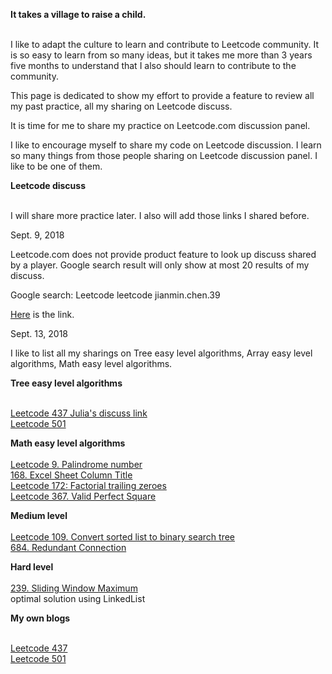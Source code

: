 **It takes a village to raise a child.**<br><br>

I like to adapt the culture to learn and contribute to Leetcode community. It is so easy to learn from so many ideas, but it takes me more than 3 years five months to understand that I also should learn to contribute to the community. 

This page is dedicated to show my effort to provide a feature to review all my past practice, all my sharing on Leetcode discuss. 

It is time for me to share my practice on Leetcode.com discussion panel.

I like to encourage myself to share my code on Leetcode discussion. I learn so many things from those people sharing on Leetcode discussion panel. I like to be one of them. 

**Leetcode discuss**<br><br>

I will share more practice later. I also will add those links I shared before. 

Sept. 9, 2018

Leetcode.com does not provide product feature to look up discuss shared by a player. Google search result will only show at most 20 results of my discuss. 

Google search: Leetcode leetcode jianmin.chen.39

[Here](https://www.google.ca/search?q=leetcode+jianmin.chen.39&rlz=1C1GCEA_enCA759CA759&oq=leetcode+jianmin.chen.39&aqs=chrome..69i57.3359j0j7&sourceid=chrome&ie=UTF-8) is the link.

Sept. 13, 2018

I like to list all my sharings on Tree easy level algorithms, Array easy level algorithms, Math easy level algorithms. 


**Tree easy level algorithms**<br><br>


[Leetcode 437 Julia's discuss link](https://leetcode.com/problems/path-sum-iii/discuss/158397/C-solution-with-time-complexity-O(N)-N-is-total-nodes-of-tree)<br>
[Leetcode 501](https://leetcode.com/problems/find-mode-in-binary-search-tree/discuss/158400/C-solution-Design-should-be-simplified)<br>

**Math easy level algorithms**<br><br>
[Leetcode 9. Palindrome number](https://leetcode.com/problems/palindrome-number/discuss/169781/C-readable-code)<br>
[168. Excel Sheet Column Title](https://leetcode.com/problems/excel-sheet-column-title/discuss/169793/C-readable-code)<br>
[Leetcode 172: Factorial trailing zeroes](https://leetcode.com/problems/factorial-trailing-zeroes/discuss/169776/C-learn-from-failed-test-cases-three-times-until-success)<br>
[Leetcode 367. Valid Perfect Square](https://leetcode.com/problems/valid-perfect-square/discuss/169789/C-binary-search-algorithm)<br>

**Medium level**<br><br>
[Leetcode 109. Convert sorted list to binary search tree](https://leetcode.com/problems/convert-sorted-list-to-binary-search-tree/discuss/169375/C-bottom-up-approach-by-iterating-the-linked-list-node-one-by-one)<br>
[684. Redundant Connection](https://leetcode.com/problems/redundant-connection/discuss/158908/C-solution-using-union-find-algorithm-implemented-using-array)<br>

**Hard level**<br><br>
[239. Sliding Window Maximum](https://leetcode.com/problems/sliding-window-maximum/discuss/170002/C-optimal-solution-using-dequeue)<br>
optimal solution using LinkedList<br>

**My own blogs**<br><br>

[Leetcode 437](http://juliachencoding.blogspot.com/2018/08/leetcode-437-path-sum-iii.html)<br>
[Leetcode 501](http://juliachencoding.blogspot.com/2018/08/leetcode-501-find-mode-in-binary-search.html)<br>


